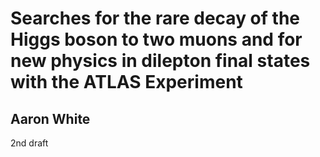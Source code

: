 # Searches for the rare decay of the Higgs boson to two muons and for new physics in dilepton final states with the ATLAS Experiment
## Aaron White

2nd draft

